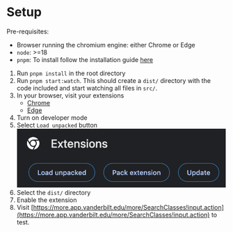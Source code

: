 # Setup

Pre-requisites:

- Browser running the chromium engine: either Chrome or Edge
- `node`: >=18
- `pnpm`: To install follow the installation guide [here](https://pnpm.io/installation)

1. Run `pnpm install` in the root directory
2. Run `pnpm start:watch`. This should create a `dist/` directory with the code included and start watching all files in `src/`.
3. In your browser, visit your extensions
   - [Chrome](chrome://extensions/)
   - [Edge](edge://extensions/)
4. Turn on developer mode
5. Select `Load unpacked` button
   ![Load unpacked button](images/chrome-extension-setup1.png)
6. Select the `dist/` directory
7. Enable the extension
8. Visit [https://more.app.vanderbilt.edu/more/SearchClasses!input.action](https://more.app.vanderbilt.edu/more/SearchClasses!input.action) to test.
